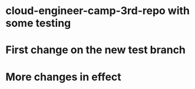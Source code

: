 # cloud-engineer-camp-3rd-repo with some testing

# First change on the new test branch

# More changes in effect